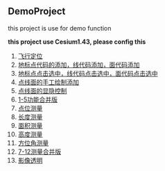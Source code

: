 ## DemoProject
this project is use for demo function

**this project use Cesium1.43, please config this**

1. <a href="FlyPosition.html">飞行定位</a>
1. <a href="EntityAdd.html">地标点代码的添加，线代码添加，面代码添加</a>
1. <a href="EntitySelect.html">地标点点击选中，线代码点击选中，面代码点击选中</a>
1. <a href="EntityCustomAdd.html">点线面的手工绘制添加</a>
1. <a href="EntityCategoryShowHide.html">点线面的显隐控制</a>
1. <a href="IntegratedFilerefactor.html">1-5功能合并版</a>
1. <a href="Measure/PointPosition.html">点位测量</a>
1. <a href="Measure/LengthMeasure.html">长度测量</a>
1. <a href="Measure/AreaMeasure.html">面积测量</a>
1. <a href="Measure/HeightMeasure.html">高度测量</a>
1. <a href="Measure/AzimuthMeasure.html">方位角测量</a>
1. <a href="Measure/MeasureIntegrated.html">7-12测量合并版</a>
1. <a href="ImageAlpha.html">影像透明</a>
